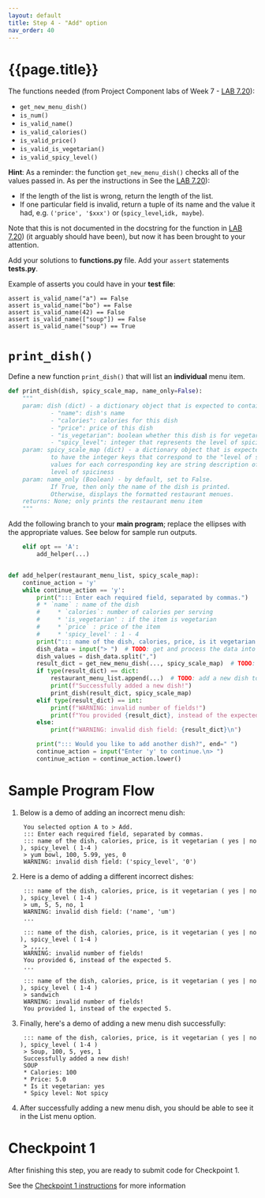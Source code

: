 ```yaml
---
layout: default
title: Step 4 - "Add" option
nav_order: 40
---
```


# {{page.title}}

The functions needed (from Project Component labs of Week 7 - [LAB 7.20](https://learn.zybooks.com/zybook/UCSBCMPSCW8Winter2023/chapter/7/section/20)):
* `get_new_menu_dish()`
* `is_num()`
* `is_valid_name()`
* `is_valid_calories()`
* `is_valid_price()`
* `is_valid_is_vegetarian()`
* `is_valid_spicy_level()`

**Hint**: As a reminder: the function `get_new_menu_dish()` checks all of the values passed in.  As per the instructions in 
See the [LAB 7.20](https://learn.zybooks.com/zybook/UCSBCMPSCW8Winter2023/chapter/7/section/20)):

* If the length of the list is wrong, return the length of the list.
* If one particular field is invalid, return a tuple of its name and the value it had, e.g. `('price', '$xxx')` or
(`spicy_level`,`idk, maybe`).  

Note that this is not documented in the docstring for the function in [LAB 7.20](https://learn.zybooks.com/zybook/UCSBCMPSCW8Winter2023/chapter/7/section/20)) (it arguably should have been), but now it has been brought to your attention.

Add your solutions to **functions.py** file. Add your `assert` statements **tests.py**.

Example of asserts you could have in your **test file**:
```
assert is_valid_name("a") == False
assert is_valid_name("bo") == False
assert is_valid_name(42) == False
assert is_valid_name(["soup"]) == False
assert is_valid_name("soup") == True
```

# `print_dish()`
Define a new function `print_dish()` that will list an **individual** menu item.

```python
def print_dish(dish, spicy_scale_map, name_only=False):
    """
    param: dish (dict) - a dictionary object that is expected to contain the following keys:
            - "name": dish's name
            - "calories": calories for this dish
            - "price": price of this dish
            - "is_vegetarian": boolean whether this dish is for vegetarian
            - "spicy_level": integer that represents the level of spiciness
    param: spicy_scale_map (dict) - a dictionary object that is expected
            to have the integer keys that correspond to the "level of spiciness."
            values for each corresponding key are string description of the
            level of spiciness
    param: name_only (Boolean) - by default, set to False.
            If True, then only the name of the dish is printed.
            Otherwise, displays the formatted restaurant menues.
    returns: None; only prints the restaurant menu item
    """
```

Add the following branch to your **main program**; replace the ellipses with the appropriate values. See below for sample run outputs.
```python
    elif opt == 'A':
        add_helper(...)
```

```python

def add_helper(restaurant_menu_list, spicy_scale_map):
    continue_action = 'y'
    while continue_action == 'y':
        print("::: Enter each required field, separated by commas.")
        # * `name` : name of the dish
        #     * `calories`: number of calories per serving
        #     * 'is_vegetarian' : if the item is vegetarian
        #     * `price` : price of the item
        #     * 'spicy_level' : 1 - 4
        print("::: name of the dish, calories, price, is it vegetarian ( yes | no ), spicy_level ( 1-4 )")
        dish_data = input("> ")  # TODO: get and process the data into a list
        dish_values = dish_data.split(",")
        result_dict = get_new_menu_dish(..., spicy_scale_map)  # TODO: attempt to create a new dish for the menu
        if type(result_dict) == dict:
            restaurant_menu_list.append(...)  # TODO: add a new dish to the list of dish menus
            print(f"Successfully added a new dish!")
            print_dish(result_dict, spicy_scale_map)
        elif type(result_dict) == int:
            print(f"WARNING: invalid number of fields!")
            print(f"You provided {result_dict}, instead of the expected 5.\n")
        else:
            print(f"WARNING: invalid dish field: {result_dict}\n")

        print("::: Would you like to add another dish?", end=" ")
        continue_action = input("Enter 'y' to continue.\n> ")
        continue_action = continue_action.lower()
```


# Sample Program Flow

1. Below is a demo of adding an incorrect menu dish:

   ```
    You selected option A to > Add.
    ::: Enter each required field, separated by commas.
    ::: name of the dish, calories, price, is it vegetarian ( yes | no ), spicy_level ( 1-4 )
    > yum bowl, 100, 5.99, yes, 0
    WARNING: invalid dish field: ('spicy_level', '0')

   ```

2. Here is a demo of adding a different incorrect dishes:

   ```
    ::: name of the dish, calories, price, is it vegetarian ( yes | no ), spicy_level ( 1-4 )
    > um, 5, 5, no, 1
    WARNING: invalid dish field: ('name', 'um')
    ...

    ::: name of the dish, calories, price, is it vegetarian ( yes | no ), spicy_level ( 1-4 )
    > ,,,,,
    WARNING: invalid number of fields!
    You provided 6, instead of the expected 5.
    ...

    ::: name of the dish, calories, price, is it vegetarian ( yes | no ), spicy_level ( 1-4 )
    > sandwich
    WARNING: invalid number of fields!
    You provided 1, instead of the expected 5.

   ```

3. Finally, here's a demo of adding a new menu dish successfully:

   ```
    ::: name of the dish, calories, price, is it vegetarian ( yes | no ), spicy_level ( 1-4 )
    > Soup, 100, 5, yes, 1
    Successfully added a new dish!
    SOUP
    * Calories: 100
    * Price: 5.0
    * Is it vegetarian: yes
    * Spicy level: Not spicy

   ```

4. After successfully adding a new menu dish, you should be able to see it in the List menu option.

# Checkpoint 1

After finishing this step, you are ready to submit code for Checkpoint 1.

See the [Checkpoint 1 instructions](/w23-project/checkpoint1/) for more information
